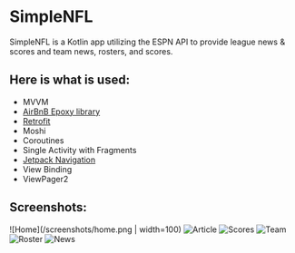 # SimpleNFL
SimpleNFL is a Kotlin app utilizing the ESPN API to provide league news & scores and team news, rosters, and scores. 

## Here is what is used:
  * MVVM
  * [AirBnB Epoxy library](https://github.com/airbnb/epoxy)
  * [Retrofit](https://square.github.io/retrofit/)
  * Moshi
  * Coroutines
  * Single Activity with Fragments
  * [Jetpack Navigation](https://developer.android.com/guide/navigation/navigation-getting-started)
  * View Binding
  * ViewPager2

## Screenshots:
![Home](/screenshots/home.png | width=100)
![Article](/screenshots/article.png)
![Scores](/screenshots/scores_week_div_rd.png)
![Team](/screenshots/team_chiefs.png)
![Roster](/screenshots/team_chiefs_roster.png)
![News](/screenshots/team_chiefs_news.png)






  
